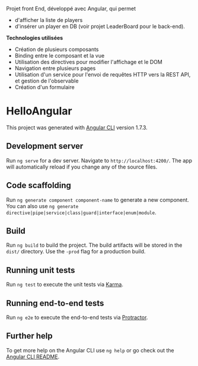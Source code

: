 Projet front End, développé avec Angular, qui permet 
- d'afficher la liste de players
- d'insérer un player en DB
(voir projet LeaderBoard pour le back-end).

**Technologies utilisées**
- Création de plusieurs composants
- Binding entre le composant et la vue
- Utilisation des directives pour modifier l'affichage et le DOM
- Navigation entre plusieurs pages
- Utilisation d'un service pour l'envoi de requêtes HTTP vers la REST API, et gestion de l'observable
- Création d'un formulaire

# HelloAngular

This project was generated with [Angular CLI](https://github.com/angular/angular-cli) version 1.7.3.

## Development server

Run `ng serve` for a dev server. Navigate to `http://localhost:4200/`. The app will automatically reload if you change any of the source files.

## Code scaffolding

Run `ng generate component component-name` to generate a new component. You can also use `ng generate directive|pipe|service|class|guard|interface|enum|module`.

## Build

Run `ng build` to build the project. The build artifacts will be stored in the `dist/` directory. Use the `-prod` flag for a production build.

## Running unit tests

Run `ng test` to execute the unit tests via [Karma](https://karma-runner.github.io).

## Running end-to-end tests

Run `ng e2e` to execute the end-to-end tests via [Protractor](http://www.protractortest.org/).

## Further help

To get more help on the Angular CLI use `ng help` or go check out the [Angular CLI README](https://github.com/angular/angular-cli/blob/master/README.md).

